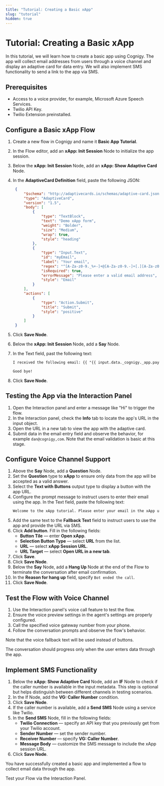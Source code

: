 ```yaml
---
title: "Tutorial: Creating a Basic xApp"
slug: "tutorial"
hidden: true
---
```


# Tutorial: Creating a Basic xApp
In this tutorial, we will learn how to create a basic app using Cognigy. The app will collect email addresses from users through a voice channel and display an adaptive card for data entry. We will also implement SMS functionality to send a link to the app via SMS. 

## Prerequisites

- Access to a voice provider, for example, Microsoft Azure Speech Services.
- Twilio API Key.
- Twilio Extension preinstalled.

## Configure a Basic xApp Flow

1. Create a new flow in Cognigy and name it **Basic App Tutorial**.
2. In the Flow editor, add an **xApp: Init Session** Node to initialize the app session.
3. Below the **xApp: Init Session** Node, add an **xApp: Show Adaptive Card** Node.
4. In the **AdaptiveCard Definition** field, paste the following JSON:

   ```json
    {
        "$schema": "http://adaptivecards.io/schemas/adaptive-card.json",
        "type": "AdaptiveCard",
        "version": "1.5",
        "body": [
            {
                "type": "TextBlock",
                "text": "Demo xApp form",
                "weight": "Bolder",
                "size": "Medium",
                "wrap": true,
                "style": "heading"
            },
            {
                "type": "Input.Text",
                "id": "myEmail",
                "label": "Your email",
                "regex": "^[A-Za-z0-9._%+-]+@[A-Za-z0-9.-]+[.][A-Za-z0-9-]{2,4}$",
                "isRequired": true,
                "errorMessage": "Please enter a valid email address",
                "style": "Email"
            }
        ],
        "actions": [
            {
                "type": "Action.Submit",
                "title": "Submit",
                "style": "positive"
            }
        ]
    }
   ```
5. Click **Save Node**.   
6. Below the **xApp: Init Session** Node, add a **Say** Node.
7. In the Text field, past the following text:
   ```txt
   I received the following email: {{ "{{ input.data._cognigy._app.payload.myEmail }}" }}

   Good bye!
   ```
8. Click **Save Node**.

## Testing the App via the Interaction Panel

1. Open the Interaction panel and enter a message like "Hi" to trigger the flow.
2. In the Interaction panel, check the **Info** tab to locate the app's URL in the input object.
3. Open the URL in a new tab to view the app with the adaptive card.
4. Submit data in the email entry field and observe the behavior, for example `dan@cognigy,com`. Note that the email validation is basic at this stage.

## Configure Voice Channel Support

1. Above the **Say** Node, add a **Question** Node.
2. Set the **Question** type to **xApp** to ensure only data from the app will be accepted as a valid answer.
3. Select the **Text with Buttons** output type to display a button with the app URL.
4. Configure the prompt message to instruct users to enter their email using the app. In the Text field, paste the following text:
   ```txt
   Welcome to the xApp tutorial. Please enter your email in the xApp using the link, which I texted you via SMS
   ```
5. Add the same text to the **Fallback Text** field to instruct users to use the app and provide the URL via SMS.
6. Click **Add button**. Fill in the following fields:
    - **Button Tile** — enter **Open xApp**.
    - **Selection Button Type** — select **URL** from the list.
    - **URL** — select **xApp Session URL**.
    - **URL Target** — select **Open URL in a new tab**.
7. Click **Save**.
8. Click **Save Node**. 
9. Below the **Say** Node, add a **Hang Up** Node at the end of the Flow to terminate the conversation after email confirmation.
10. In the **Reason for hang up** field, specify `Bot ended the call`.
11. Click **Save Node**.

## Test the Flow with Voice Channel

1. Use the Interaction panel's voice call feature to test the flow.
2. Ensure the voice preview settings in the agent's settings are properly configured.
3. Call the specified voice gateway number from your phone.
4. Follow the conversation prompts and observe the flow's behavior.

Note that the voice fallback text will be used instead of buttons.

The conversation should progress only when the user enters data through the app.

## Implement SMS Functionality

1. Below the **xApp: Show Adaptive Card** Node, add an **IF** Node to check if the caller number is available in the input metadata. This step is optional but helps distinguish between different channels in testing scenarios.
2. In the If Node, add the **VG: Caller Number** condition.
3. Click **Save Node**.
4. If the caller number is available, add a **Send SMS** Node using a service like Twilio.
5. In the **Send SMS** Node, fill in the following fields:
    - **Twilio Connection** — specify an API key that you previously get from your Twilio account.
    - **Sender Number** — set the sender number.
    - **Receiver Number** — specify **VG: Caller Number**.
    - **Message Body** — customize the SMS message to include the xApp session URL. 
6. Click **Save Node**.

You have successfully created a basic app and implemented a flow to collect email data through the app.

Test your Flow via the Interaction Panel.
